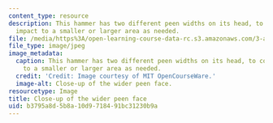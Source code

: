 ```yaml
---
content_type: resource
description: This hammer has two different peen widths on its head, to confine the
  impact to a smaller or larger area as needed.
file: /media/https%3A/open-learning-course-data-rc.s3.amazonaws.com/3-a04-modern-blacksmithing-and-physical-metallurgy-fall-2008/b3795a8d5b8a10d9718491bc31230b9a_019.jpg
file_type: image/jpeg
image_metadata:
  caption: This hammer has two different peen widths on its head, to confine the impact
    to a smaller or larger area as needed.
  credit: 'Credit: Image courtesy of MIT OpenCourseWare.'
  image-alt: Close-up of the wider peen face.
resourcetype: Image
title: Close-up of the wider peen face
uid: b3795a8d-5b8a-10d9-7184-91bc31230b9a
---
```

